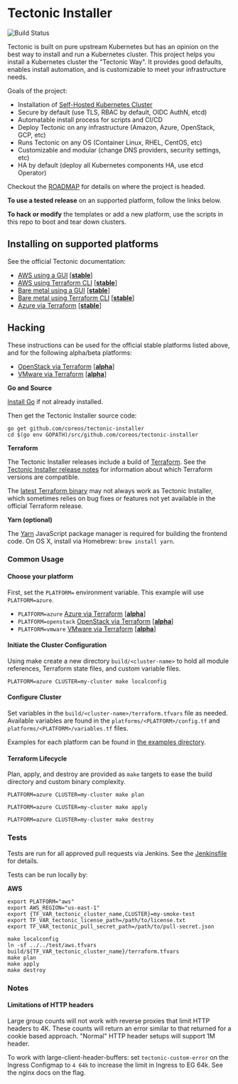 # Tectonic Installer
![Build Status](https://jenkins-tectonic-installer-public.prod.coreos.systems/buildStatus/icon?job=coreos%20-%20tectonic-installer/tectonic-installer/master)

Tectonic is built on pure upstream Kubernetes but has an opinion on the best way to install and run a Kubernetes cluster. This project helps you install a Kubernetes cluster the "Tectonic Way". It provides good defaults, enables install automation, and is customizable to meet your infrastructure needs.

Goals of the project:

- Installation of [Self-Hosted Kubernetes Cluster](https://github.com/kubernetes/community/blob/master/contributors/design-proposals/self-hosted-kubernetes.md)
- Secure by default (use TLS, RBAC by default, OIDC AuthN, etcd)
- Automatable install process for scripts and CI/CD
- Deploy Tectonic on any infrastructure (Amazon, Azure, OpenStack, GCP, etc)
- Runs Tectonic on any OS (Container Linux, RHEL, CentOS, etc)
- Customizable and modular (change DNS providers, security settings, etc)
- HA by default (deploy all Kubernetes components HA, use etcd Operator)

Checkout the [ROADMAP](ROADMAP.md) for details on where the project is headed.

**To use a tested release** on an supported platform, follow the links below.

**To hack or modify** the templates or add a new platform, use the scripts in this repo to boot and tear down clusters.

## Installing on supported platforms

See the official Tectonic documentation:

- [AWS using a GUI](https://coreos.com/tectonic/docs/latest/install/aws/) [[**stable**][platform-lifecycle]]
- [AWS using Terraform CLI](https://coreos.com/tectonic/docs/latest/install/aws/aws-terraform.html) [[**stable**][platform-lifecycle]]
- [Bare metal using a GUI](https://coreos.com/tectonic/docs/latest/install/bare-metal/) [[**stable**][platform-lifecycle]]
- [Bare metal using Terraform CLI](https://coreos.com/tectonic/docs/latest/install/bare-metal/metal-terraform.html) [[**stable**][platform-lifecycle]]
- [Azure via Terraform](Documentation/install/azure/azure-terraform.md) [[**stable**][platform-lifecycle]]

## Hacking

These instructions can be used for the official stable platforms listed above, and for the following alpha/beta platforms:


- [OpenStack via Terraform](Documentation/install/openstack/openstack-terraform.md) [[**alpha**][platform-lifecycle]]
- [VMware via Terraform](Documentation/install/vmware/vmware-terraform.md) [[**alpha**][platform-lifecycle]]

**Go and Source**

[Install Go](https://golang.org/doc/install) if not already installed.

Then get the Tectonic Installer source code:

```
go get github.com/coreos/tectonic-installer
cd $(go env GOPATH)/src/github.com/coreos/tectonic-installer
```

**Terraform**

The Tectonic Installer releases include a build of [Terraform](https://terraform.io). See the [Tectonic Installer release notes][release-notes] for information about which Terraform versions are compatible.

The [latest Terraform binary](https://www.terraform.io/downloads.html) may not always work as Tectonic Installer, which sometimes relies on bug fixes or features not yet available in the official Terraform release.

**Yarn (optional)**

The [Yarn](https://yarnpkg.com) JavaScript package manager is required for building the frontend code. On OS X, install via Homebrew: `brew install yarn`.

### Common Usage

#### Choose your platform

First, set the `PLATFORM=` environment variable. This example will use `PLATFORM=azure`.

- `PLATFORM=azure` [Azure via Terraform](Documentation/install/azure/azure-terraform.md) [[**alpha**][platform-lifecycle]]
- `PLATFORM=openstack` [OpenStack via Terraform](Documentation/install/openstack/openstack-terraform.md) [[**alpha**][platform-lifecycle]]
- `PLATFORM=vmware` [VMware via Terraform](Documentation/install/vmware/vmware-terraform.md) [[**alpha**][platform-lifecycle]]

#### Initiate the Cluster Configuration

Using make create a new directory `build/<cluster-name>` to hold all module references, Terraform state files, and custom variable files.

```
PLATFORM=azure CLUSTER=my-cluster make localconfig
```

#### Configure Cluster

Set variables in the `build/<cluster-name>/terraform.tfvars` file as needed. Available variables are found in the `platforms/<PLATFORM>/config.tf` and `platforms/<PLATFORM>/variables.tf` files.

Examples for each platform can be found in [the examples directory](examples/).

#### Terraform Lifecycle

Plan, apply, and destroy are provided as `make` targets to ease the build directory and custom binary complexity.

```
PLATFORM=azure CLUSTER=my-cluster make plan
```

```
PLATFORM=azure CLUSTER=my-cluster make apply
```

```
PLATFORM=azure CLUSTER=my-cluster make destroy
```

### Tests

Tests are run for all approved pull requests via Jenkins. See the [Jenkinsfile](./Jenkinsfile) for details.

Tests can be run locally by:

**AWS**

```
export PLATFORM="aws"
export AWS_REGION="us-east-1"
export {TF_VAR_tectonic_cluster_name,CLUSTER}=my-smoke-test
export TF_VAR_tectonic_license_path=/path/to/license.txt
export TF_VAR_tectonic_pull_secret_path=/path/to/pull-secret.json

make localconfig
ln -sf ../../test/aws.tfvars build/${TF_VAR_tectonic_cluster_name}/terraform.tfvars
make plan
make apply
make destroy
```

### Notes

#### Limitations of HTTP headers

Large group counts will not work with reverse proxies that limit HTTP headers to 4K. These counts will return an error similar to that returned for a cookie based approach. "Normal" HTTP header setups will support 1M header.

To work with large-client-header-buffers: set `tectonic-custom-error` on the Ingress Configmap to `4 64k` to increase the limit in Ingress to EG 64k. See the nginx docs on the flag.


[platform-lifecycle]: Documentation/platform-lifecycle.md
[release-notes]: https://coreos.com/tectonic/releases/

